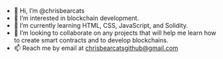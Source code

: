 - 👋 Hi, I’m @chrisbearcats
- 👀 I’m interested in blockchain development.
- 🌱 I’m currently learning HTML, CSS, JavaScript, and Solidity.
- 💞️ I’m looking to collaborate on any projects that will help me learn how to create smart contracts and to develop blockchains.
- 📫 Reach me by email at chrisbearcatsgithub@gmail.com

<!---
chrisbearcats/chrisbearcats is a ✨ special ✨ repository because its `README.md` (this file) appears on your GitHub profile.
You can click the Preview link to take a look at your changes.
--->
